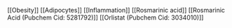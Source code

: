 [[Obesity]]
[[Adipocytes]]
[[Inflammation]]
[[Rosmarinic acid]]
[[Rosmarinic Acid (Pubchem Cid: 5281792)]]
[[Orlistat (Pubchem Cid: 3034010)]]
